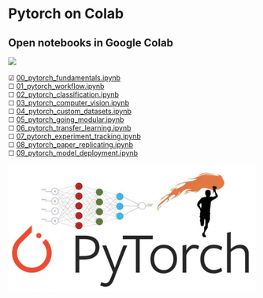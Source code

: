 # Pytorch on Colab 
## Open notebooks in Google Colab  
<img src="https://colab.research.google.com/assets/colab-badge.svg">  

&#9745; [00_pytorch_fundamentals.ipynb ](https://colab.research.google.com/github/omdgit/pytorch-deep-learning/blob/main/00_pytorch_fundamentals.ipynb)  
&#9744; [01_pytorch_workflow.ipynb](https://colab.research.google.com/github/omdgit/pytorch-deep-learning/blob/main/01_pytorch_workflow.ipynb)  
&#9744; [02_pytorch_classification.ipynb](https://colab.research.google.com/github/omdgit/pytorch-deep-learning/blob/main/02_pytorch_classification.ipynb)  
&#9744; [03_pytorch_computer_vision.ipynb](https://colab.research.google.com/github/omdgit/pytorch-deep-learning/blob/main/03_pytorch_computer_vision.ipynb)  
&#9744; [04_pytorch_custom_datasets.ipynb](https://colab.research.google.com/github/omdgit/pytorch-deep-learning/blob/main/04_pytorch_custom_datasets.ipynb)  
&#9744; [05_pytorch_going_modular.ipynb](https://colab.research.google.com/github/omdgit/pytorch-deep-learning/blob/main/05_pytorch_going_modular.ipynb)  
&#9744; [06_pytorch_transfer_learning.ipynb](https://colab.research.google.com/github/omdgit/pytorch-deep-learning/blob/main/06_pytorch_transfer_learning.ipynb)  
&#9744; [07_pytorch_experiment_tracking.ipynb](https://colab.research.google.com/github/omdgit/pytorch-deep-learning/blob/main/07_pytorch_experiment_tracking.ipynb)  
&#9744; [08_pytorch_paper_replicating.ipynb](https://colab.research.google.com/github/omdgit/pytorch-deep-learning/blob/main/08_pytorch_paper_replicating.ipynb)  
&#9744; [09_pytorch_model_deployment.ipynb](https://colab.research.google.com/github/omdgit/pytorch-deep-learning/blob/main/09_pytorch_model_deployment.ipynb)

<img src="./images/Pytorch.png">